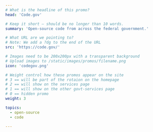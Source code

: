 ```yaml
---
# What is the headline of this promo?
head: 'Code.gov'

# Keep it short — should be no longer than 10 words.
summary: 'Open-source code from across the federal government.'

# What URL are we pointing to?
# Note: We add a ?dg to the end of the URL
src: 'https://code.gov/'

# Images need to be 200x200px with a transparent background
# Upload images to /static/images/promos/filename.png
icon: 'codegov.png'

# Weight control how these promos appear on the site
# 3 == will be part of the rotaion on the homepage
# 2 == will show on the services page
# 1 == will show on the other govt-services page
# 0 == hidden promo
weight: 3

topics:
  - open-source
  - code

---
```

